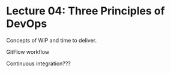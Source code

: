 # Lecture 04: Three Principles of DevOps

Concepts of WIP and time to deliver.

GitFlow workflow

Continuous integration???